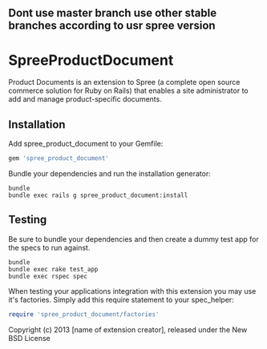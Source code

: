 Dont use master branch use other stable branches according to usr spree version
------------------------------------------------------------------------------------

SpreeProductDocument
====================

Product Documents is an extension to Spree (a complete open source commerce solution for Ruby on Rails) that enables a site administrator to add and manage product-specific documents.

Installation
------------

Add spree_product_document to your Gemfile:

```ruby
gem 'spree_product_document'
```

Bundle your dependencies and run the installation generator:

```shell
bundle
bundle exec rails g spree_product_document:install
```

Testing
-------

Be sure to bundle your dependencies and then create a dummy test app for the specs to run against.

```shell
bundle
bundle exec rake test_app
bundle exec rspec spec
```

When testing your applications integration with this extension you may use it's factories.
Simply add this require statement to your spec_helper:

```ruby
require 'spree_product_document/factories'
```

Copyright (c) 2013 [name of extension creator], released under the New BSD License
